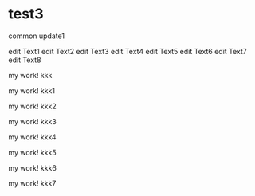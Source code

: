 # test3

common update1

edit Text1
edit Text2
edit Text3
edit Text4
edit Text5
edit Text6
edit Text7
edit Text8

my work! kkk

my work! kkk1

my work! kkk2

my work! kkk3

my work! kkk4

my work! kkk5

my work! kkk6

my work! kkk7
